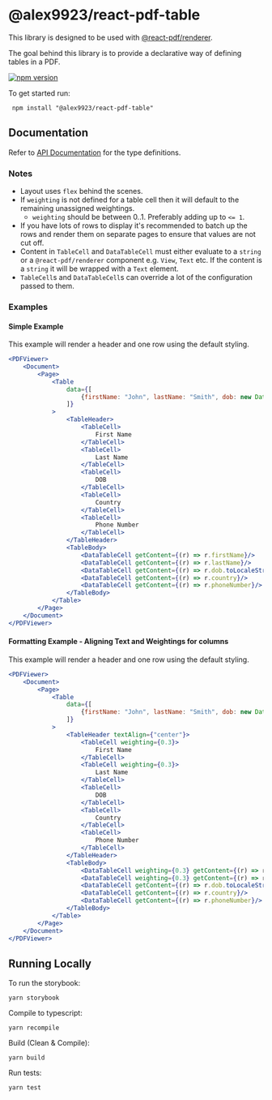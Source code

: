 # @alex9923/react-pdf-table

This library is designed to be used with [@react-pdf/renderer](https://www.npmjs.com/package/@react-pdf/renderer).

The goal behind this library is to provide a declarative way of defining tables in a PDF.

[![npm version](http://img.shields.io/npm/v/@alex9923/react-pdf-table.svg?style=flat)](https://npmjs.org/package/@alex9923/react-pdf-table "View this project on npm")

To get started run:

```
 npm install "@alex9923/react-pdf-table"
 ```
 

## Documentation

Refer to [API Documentation](https://github.com/dmk99/react-pdf-table/tree/master/docs/typedoc/README.md) for the type definitions.

### Notes

- Layout uses `flex` behind the scenes. 
- If `weighting` is not defined for a table cell then it will default to the remaining unassigned weightings.
    - `weighting` should be between 0..1. Preferably adding up to `<= 1`.
- If you have lots of rows to display it's recommended to batch up the rows and render them on separate pages to ensure 
    that values are not cut off.
- Content in `TableCell` and `DataTableCell` must either evaluate to a `string` or a `@react-pdf/renderer` component
e.g. `View`, `Text` etc. If the content is a `string` it will be wrapped with a `Text` element.
- `TableCell`s and `DataTableCell`s can override a lot of the configuration passed to them.

### Examples

#### Simple Example

This example will render a header and one row using the default styling.

```jsx
<PDFViewer>
    <Document>
        <Page>
            <Table
                data={[
                    {firstName: "John", lastName: "Smith", dob: new Date(2000, 1, 1), country: "Australia", phoneNumber: "xxx-0000-0000"}
                ]}
            >
                <TableHeader>
                    <TableCell>
                        First Name
                    </TableCell>
                    <TableCell>
                        Last Name
                    </TableCell>
                    <TableCell>
                        DOB
                    </TableCell>
                    <TableCell>
                        Country
                    </TableCell>
                    <TableCell>
                        Phone Number
                    </TableCell>
                </TableHeader>
                <TableBody>
                    <DataTableCell getContent={(r) => r.firstName}/>
                    <DataTableCell getContent={(r) => r.lastName}/>
                    <DataTableCell getContent={(r) => r.dob.toLocaleString()}/>
                    <DataTableCell getContent={(r) => r.country}/>
                    <DataTableCell getContent={(r) => r.phoneNumber}/>
                </TableBody>
            </Table>
        </Page>
    </Document>
</PDFViewer>
```

#### Formatting Example - Aligning Text and Weightings for columns

This example will render a header and one row using the default styling.

```jsx
<PDFViewer>
    <Document>
        <Page>
            <Table
                data={[
                    {firstName: "John", lastName: "Smith", dob: new Date(2000, 1, 1), country: "Australia", phoneNumber: "xxx-0000-0000"}
                ]}
            >
                <TableHeader textAlign={"center"}>
                    <TableCell weighting={0.3}>
                        First Name
                    </TableCell>
                    <TableCell weighting={0.3}>
                        Last Name
                    </TableCell>
                    <TableCell>
                        DOB
                    </TableCell>
                    <TableCell>
                        Country
                    </TableCell>
                    <TableCell>
                        Phone Number
                    </TableCell>
                </TableHeader>
                <TableBody>
                    <DataTableCell weighting={0.3} getContent={(r) => r.firstName}/>
                    <DataTableCell weighting={0.3} getContent={(r) => r.lastName}/>
                    <DataTableCell getContent={(r) => r.dob.toLocaleString()}/>
                    <DataTableCell getContent={(r) => r.country}/>
                    <DataTableCell getContent={(r) => r.phoneNumber}/>
                </TableBody>
            </Table>
        </Page>
    </Document>
</PDFViewer>
```

## Running Locally

To run the storybook:
```
yarn storybook
```

Compile to typescript: 
```
yarn recompile
```

Build (Clean & Compile):
```
yarn build
```

Run tests:
```
yarn test
```
